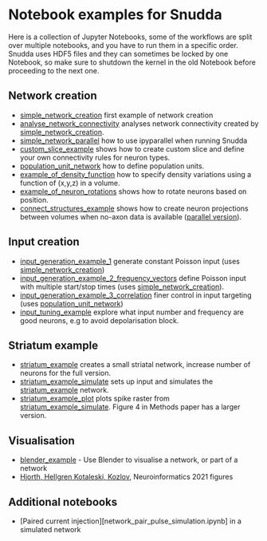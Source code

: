 # Notebook examples for Snudda

Here is a collection of Jupyter Notebooks, some of the workflows are split over multiple notebooks, and you have to run them in a specific order. Snudda uses HDF5 files and they can sometimes be locked by one Notebook, so make sure to shutdown the kernel in the old Notebook before proceeding to the next one.

## Network creation
* [simple_network_creation](simple_network_creation.ipynb) first example of network creation
* [analyse_network_connectivity](analyse_network_connectivity.ipynb) analyses network connectivity created by [simple_network_creation](simple_network_creation.ipynb).
* [simple_network_parallel](simple_network_parallel.ipynb) how to use ipyparallel when running Snudda
* [custom_slice_example](custom_slice_example.ipynb) shows how to create custom slice and define your own connectivity rules for neuron types.
* [population_unit_network](population_unit_network.ipynb) how to define population units.
* [example_of_density_function](example_of_density_function.ipynb) how to specify density variations using a function of (x,y,z) in a volume.
* [example_of_neuron_rotations](example_of_neuron_rotations.ipynb) shows how to rotate neurons based on position.
* [connect_structures_example](connect_structures_example.ipynb) shows how to create neuron projections between volumes when no-axon data is available ([parallel version](connect_structures_example_parallel.ipynb)).


## Input creation
* [input_generation_example_1](input_generation_example_1.ipynb) generate constant Poisson input (uses [simple_network_creation](simple_network_creation.ipynb))
* [input_generation_example_2_frequency_vectors](input_generation_example_2_frequency_vectors.ipynb) define Poisson input with multiple start/stop times (uses [simple_network_creation](simple_network_creation.ipynb)).
* [input_generation_example_3_correlation](input_generation_example_3_correlation.ipynb) finer control in input targeting (uses [population_unit_network](population_unit_network.ipynb))
* [input_tuning_example](input_tuning_example.ipynb) explore what input number and frequency are good neurons, e.g to avoid depolarisation block.


## Striatum example
* [striatum_example](striatum_example.ipynb) creates a small striatal network, increase number of neurons for the full version.
* [striatum_example_simulate](striatum_example_simulate.ipynb) sets up input and simulates the [striatum_example](striatum_example.ipynb) network.
* [striatum_example_plot](striatum_example_plot.ipynb) plots spike raster from [striatum_example_simulate](striatum_example_simulate.ipynb). Figure 4 in Methods paper has a larger version.


## Visualisation
* [blender_example](blender_example.ipynb) - Use Blender to visualise a network, or part of a network
* [Hjorth, Hellgren Kotaleski, Kozlov](../Neuroinformatics2021/), Neuroinformatics 2021 figures


## Additional notebooks
* [Paired current injection][network_pair_pulse_simulation.ipynb] in a simulated network